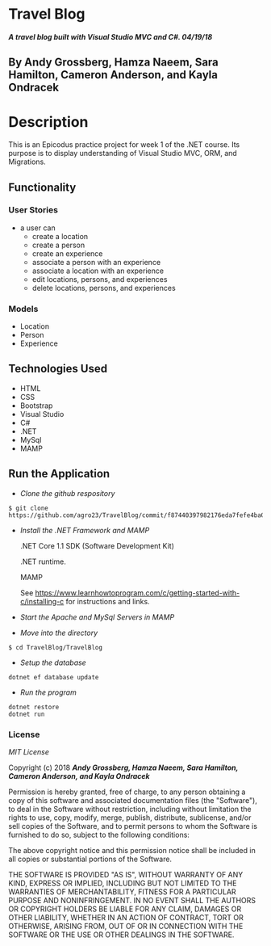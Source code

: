 ﻿# Travel Blog

##### A travel blog built with Visual Studio MVC and C#.  04/19/18

## By Andy Grossberg, Hamza Naeem, Sara Hamilton, Cameron Anderson, and Kayla Ondracek

# Description
This is an Epicodus practice project for week 1 of the .NET course.  Its purpose is to display understanding of Visual Studio MVC, ORM, and Migrations.  

## Functionality
### User Stories
* a user can
  * create a location
  * create a person
  * create an experience
  * associate a person with an experience
  * associate a location with an experience
  * edit locations, persons, and experiences
  * delete locations, persons, and experiences

### Models
  * Location
  * Person
  * Experience

## Technologies Used
* HTML
* CSS
* Bootstrap
* Visual Studio
* C#
* .NET
* MySql
* MAMP

## Run the Application  

  * _Clone the github respository_
  ```
  $ git clone https://github.com/agro23/TravelBlog/commit/f87440397982176eda7fefe4ba026098cc9e6edc
  ```

  * _Install the .NET Framework and MAMP_

    .NET Core 1.1 SDK (Software Development Kit)

    .NET runtime.

    MAMP

    See https://www.learnhowtoprogram.com/c/getting-started-with-c/installing-c for instructions and links.

* _Start the Apache and MySql Servers in MAMP_

 * _Move into the directory_
 ```
 $ cd TravelBlog/TravelBlog
 ```

*  _Setup the database_

  ```
  dotnet ef database update
  ```
*  _Run the program_
  ```
  dotnet restore
  dotnet run
  ```


### License

*MIT License*

Copyright (c) 2018 **_Andy Grossberg, Hamza Naeem, Sara Hamilton, Cameron Anderson, and Kayla Ondracek_**

Permission is hereby granted, free of charge, to any person obtaining a copy
of this software and associated documentation files (the "Software"), to deal
in the Software without restriction, including without limitation the rights
to use, copy, modify, merge, publish, distribute, sublicense, and/or sell
copies of the Software, and to permit persons to whom the Software is
furnished to do so, subject to the following conditions:

The above copyright notice and this permission notice shall be included in all
copies or substantial portions of the Software.

THE SOFTWARE IS PROVIDED "AS IS", WITHOUT WARRANTY OF ANY KIND, EXPRESS OR
IMPLIED, INCLUDING BUT NOT LIMITED TO THE WARRANTIES OF MERCHANTABILITY,
FITNESS FOR A PARTICULAR PURPOSE AND NONINFRINGEMENT. IN NO EVENT SHALL THE
AUTHORS OR COPYRIGHT HOLDERS BE LIABLE FOR ANY CLAIM, DAMAGES OR OTHER
LIABILITY, WHETHER IN AN ACTION OF CONTRACT, TORT OR OTHERWISE, ARISING FROM,
OUT OF OR IN CONNECTION WITH THE SOFTWARE OR THE USE OR OTHER DEALINGS IN THE
SOFTWARE.
